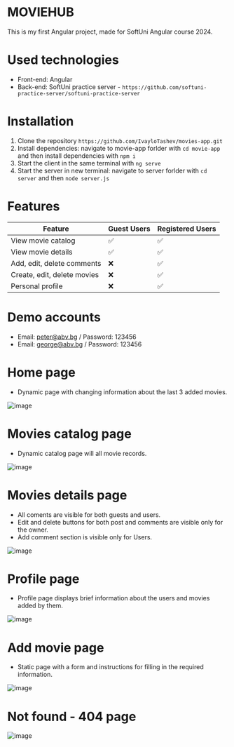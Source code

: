 # MOVIEHUB
This is my first Angular project, made for SoftUni Angular course 2024.

# Used technologies
- Front-end: Angular
- Back-end: SoftUni practice server - `https://github.com/softuni-practice-server/softuni-practice-server`

# Installation
1. Clone the repository `https://github.com/IvayloTashev/movies-app.git`
2. Install dependencies: navigate to movie-app forlder with `cd movie-app` and then install dependencies with `npm i`
3. Start the client in the same terminal with `ng serve`
4. Start the server in new terminal: navigate to server forlder with `cd server` and then `node server.js`

# Features
| Feature                      | Guest Users | Registered Users |
|------------------------------|-------------|------------------|
| View movie catalog           | ✅          | ✅               |
| View movie details           | ✅          | ✅               |
| Add, edit, delete comments   | ❌          | ✅               |
| Create, edit, delete movies  | ❌          | ✅               |
| Personal profile             | ❌          | ✅               |

# Demo accounts
- Email: peter@abv.bg / Password: 123456
- Email: george@abv.bg / Password: 123456

# Home page
- Dynamic page with changing information about the last 3 added movies.

![image](https://github.com/user-attachments/assets/82c0e91e-d11a-4918-a4d1-97ba7e231a5f)

# Movies catalog page
- Dynamic catalog page will all movie records.

![image](https://github.com/user-attachments/assets/c927ddce-8a6d-4704-8e69-3ced3e6f554e)

# Movies details page
- All coments are visible for both guests and users.
- Edit and delete buttons for both post and comments are visible only for the owner.
- Add comment section is visible only for Users.

![image](https://github.com/user-attachments/assets/1e506f31-5136-463d-b546-dea8f45875f1)

# Profile page
- Profile page displays brief information about the users and movies added by them.

![image](https://github.com/user-attachments/assets/6bc2af35-4d4a-43d0-9e62-71b343ff4679)

# Add movie page
- Static page with a form and instructions for filling in the required information.

![image](https://github.com/user-attachments/assets/8cf2bf24-9d1a-4ed9-acbb-c6b7bf932918)

# Not found - 404 page
![image](https://github.com/user-attachments/assets/e54ac3bb-5d8f-4ad6-8d5a-84f075bf50e7)


